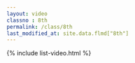 ```yaml
---
layout: video
classno : 8th
permalink: /class/8th
last_modified_at: site.data.flmd["8th"]
---
```


{% include list-video.html %}


